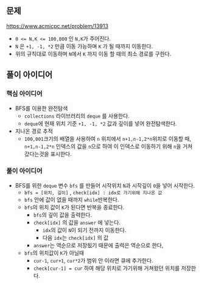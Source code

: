 ## 문제

https://www.acmicpc.net/problem/13913

- `0 <= N,K <= 100,000` 인 `N,K`가 주어진다.
- `N` 은 `+1, -1, *2` 만큼 이동 가능하며 `K` 가 될 때까지 이동한다.
- 위의 규칙대로 이동하며 `N`에서 `K` 까지 이동 할 때의 최소 경로를 구한다.

## 풀이 아이디어

### 핵심 아이디어

- BFS를 이용한 완전탐색
  - `collections` 라이브러리의 `deque` 를 사용한다.
  - `deque`에 현재 위치 기준 `+1, -1, *2` 값과 깊이를 넣어 완전탐색한다.
- 지나온 경로 추적
  - `100,001`크기의 배열을 사용하여 `n` 위치에서 `n+1,n-1,2*n`위치로 이동할 때,  `n+1,n-1,2*n` 인덱스의 값을 `n`으로 하여 이 인덱스로 이동하기 위해 `n`을 거쳐 갔다는것을 표시한다.

### 풀이 아이디어

- BFS를 위한 `deque` 변수 `bfs` 를 만들어 시작위치 `N`과 시작깊이 `0`을 넣어 시작한다.
  - `bfs = [위치, 깊이]` , `check[idx] : idx로 가기위해 지나온 값`
  - `bfs` 안에 값이 없을 때까지 `while`반복한다.
  - `bfs`의 위치 값이 `K`가 된다면 반복을 종료한다.
    - `bfs`의 깊이 값을 출력한다.
    - `check[idx]`  의 값을 `answer` 에 넣는다.
      - `idx`의 값이 `N`이 되기 전까지 이동한다.
      - 다음 `idx`는 `check[idx]` 의 값
    - `answer`는 역순으로 저장됬기 때문에 출력은 역순으로 한다,
  - `bfs`의 위치값이 `K`가 아닐때
    - `cur-1`, `cur+1`, `cur*2`가 범위 안 이라면 큐에 추가한다.
    - `check[cur-1] = cur` 하여 해당 위치로 가기위해 거쳐왔던 위치를 저장한다.

